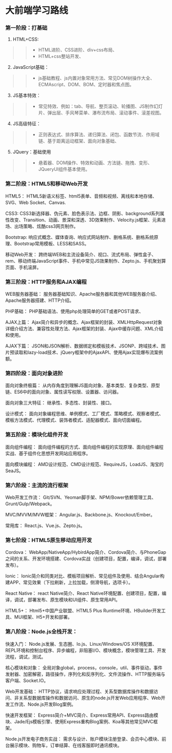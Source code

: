 # 大前端学习路线

### 第一阶段：打基础

1. HTML+CSS:
>> * HTML进阶、CSS进阶、div+css布局、
>> * HTML+css整站开发、

2. JavaScript基础：
>> * js基础教程、js内置对象常用方法、常见DOM树操作大全、ECMAscript、DOM、BOM、定时器和焦点图。

3. JS基本特效：
>> * 常见特效、例如：tab、导航、整页滚动、轮播图、JS制作幻灯片、弹出层、手风琴菜单、瀑布流布局、滚动事件、滚差视图。

4. JS高级特征：
>> * 正则表达式、排序算法、递归算法、闭包、函数节流、作用域链、基于距离运动框架、面向对象基础、

5. JQuery：基础使用
>> * 悬着器、DOM操作、特效和动画、方法链、拖拽、变形、JQueryUI组件基本使用。

### 第二阶段：HTML5和移动Web开发

HTML5：
HTML5新语义标签、html5表单、音频和视频、离线和本地存储、SVG、Web Socket、Canvas.

CSS3:
CSS3新选择器、伪元素、脸色表示法、边框、阴影、background系列属性改变、Transition、动画、景深和深透、3D效果制作、Velocity.js框架、元素进场、出场策略、炫酷css3网页制作。

Bootstrap:
响应式概念、媒体查询、响应式网站制作、删格系统、删格系统原理、Bootstrap常用模板、LESS和SASS。

移动Web开发：
跨终端WEB和主流设备简介、视口、流式布局、弹性盒子、rem、移动终端JavaScript事件、手机中常见JS效果制作、Zepto.js、手机聚划算页面、手机滚屏。

### 第三阶段：HTTP服务和AJAX编程

WEB服务器基础：
服务器基础知识、Apache服务器和其他WEB服务器介绍、Apache服务器搭建、HTTP介绍。

PHP基础：
PHP基础语法、使用php处理简单的GET或者POST请求、

AJAX上篇：
Ajax简介和异步的概念、Ajax框架的封装、XMLHttpRequest对象详细介绍方法、兼容性处理方法、Ajax框架的封装、Ajax中缓存问题、XML介绍和使用。

AJAX下篇：
JSON和JSON解析、数据绑定和模板技术、JSONP、跨域技术、图片预读取和lazy-load技术、jQuery框架中的AjaxAPI、使用Ajax实现爆布流案例额。

### 第四阶段：面向对象进阶

面向对象终极篇：
从内存角度到理解JS面向对象、基本类型、复杂类型、原型链、ES6中的面向对象、属性读写权限、设置器、访问器。

面向对象三大特征：
继承性、多态性、封装性、接口。

设计模式：
面向对象编程思维、单例模式、工厂模式、策略模式、观察者模式、模板方法模式、代理模式、装饰者模式、适配器模式、面向切面编程。


### 第五阶段：模块化组件开发

面向组件编程：
面向组件编程的方式、面向组件编程的实现原理、面向组件编程实战、基于组件化思想开发网站应用程序。

面向模块编程：
AMD设计规范、CMD设计规范、RequireJS，LoadJS、淘宝的SeaJS。

### 第六阶段：主流的流行框架

Web开发工作流：
Git/SVN、Yeoman脚手架、NPM/Bower依赖管理工具、Grunt/Gulp/Webpack。

MVC/MVVM/MVW框架：
Angular.js、Backbone.js、Knockout/Ember。

常用库：
React.js、Vue.js、Zepto.js。

### 第七阶段：HTML5原生移动应用开发

Cordova：
WebApp/NativeApp/HybirdApp简介、Cordova简介、与PhoneGap之间的关系、开发环境搭建、Cordova实战（创建项目，配置，编译，调试，部署发布）。

Ionic：
Ionic简介和同类对比、模板项目解析、常见组件及使用、结合Angular构建APP、常见效果（下拉刷新，上拉加载，侧滑导航，选项卡）。

React Native：
react Native简介、React Native环境配置、创建项目，配置，编译，调试，部署发布、原生模块和UI组件、原生常用API。

HTML5+：
Html5+中国产业联盟、HTML5 Plus Runtime环境、HBuilder开发工具、MUI框架、H5+开发和部署。

### 第八阶段：Node.js全栈开发：

快速入门：
Node.js发展、生态圈、Io.js、Linux/Windows/OS X环境配置、REPL环境和控制台程序、异步编程，非阻塞I/O、模块概念，模块管理工具、开发流程，调试，测试。

核心模块和对象：
全局对象global，process，console，util、事件驱动，事件发射器、加密解密，路径操作，序列化和反序列化、文件流操作、HTTP服务端与客户端、Socket.IO。

Web开发基础：
HTTP协议，请求响应处理过程、关系型数据库操作和数据访问、非关系型数据库操作和数据访问、原生的node.js开发Web应用程序、Web开发工作流、Node.js开发Blog案例。

快速开发框架：
Express简介+MVC简介、Express常用API、Express路由模块、Jade/Ejs模板引擎、使用Express重构Blog案例、Koa等其他常见MVC框架。

Node.js开发电子商务实战：
需求与设计、账户模块注册登录、会员中心模块、前台展示模块、购物车，订单结算、在线客服即时通讯模块。
